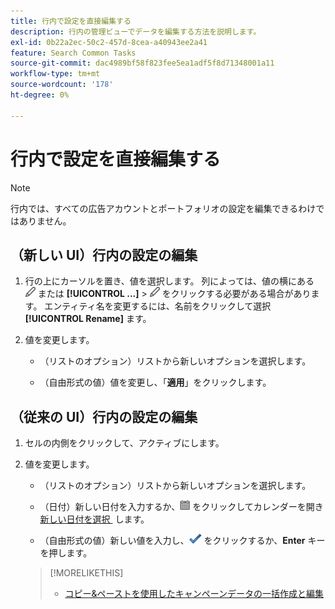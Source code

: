 ```yaml
---
title: 行内で設定を直接編集する
description: 行内の管理ビューでデータを編集する方法を説明します。
exl-id: 0b22a2ec-50c2-457d-8cea-a40943ee2a41
feature: Search Common Tasks
source-git-commit: dac4989bf58f823fee5ea1adf5f8d71348001a11
workflow-type: tm+mt
source-wordcount: '178'
ht-degree: 0%

---
```


# 行内で設定を直接編集する

>[!NOTE]
>
>行内では、すべての広告アカウントとポートフォリオの設定を編集できるわけではありません。

## （新しい UI）行内の設定の編集

1. 行の上にカーソルを置き、値を選択します。 列によっては、値の横にある ![&#x200B; 編集 &#x200B;](/help/search-social-commerce/assets/edit-new.png " 編集 ") または **[!UICONTROL ...]** > ![編集](/help/search-social-commerce/assets/edit-new.png "編集") をクリックする必要がある場合があります。 エンティティ名を変更するには、名前をクリックして選択 **[!UICONTROL Rename]** ます。

1. 値を変更します。

   * （リストのオプション）リストから新しいオプションを選択します。

   * （自由形式の値）値を変更し、「**適用**」をクリックします。


## （従来の UI）行内の設定の編集

1. セルの内側をクリックして、アクティブにします。

1. 値を変更します。

   * （リストのオプション）リストから新しいオプションを選択します。

   * （日付）新しい日付を入力するか、![&#x200B; カレンダー &#x200B;](/help/search-social-commerce/assets/calendar.png " カレンダー ") をクリックしてカレンダーを開き [&#x200B; 新しい日付を選択 &#x200B;](/help/search-social-commerce/common-tasks/navigation-editing-selection/calendar.md) します。

   * （自由形式の値）新しい値を入力し、![&#x200B; 保存 &#x200B;](/help/search-social-commerce/assets/select.png " 保存 ") をクリックするか、**Enter** キーを押します。

   >[!MORELIKETHIS]
   >
   >* [&#x200B; コピー&amp;ペーストを使用したキャンペーンデータの一括作成と編集 &#x200B;](/help/search-social-commerce/campaign-management/campaigns/copy-paste.md)
